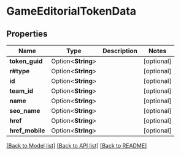 # GameEditorialTokenData

## Properties

Name | Type | Description | Notes
------------ | ------------- | ------------- | -------------
**token_guid** | Option<**String**> |  | [optional]
**r#type** | Option<**String**> |  | [optional]
**id** | Option<**String**> |  | [optional]
**team_id** | Option<**String**> |  | [optional]
**name** | Option<**String**> |  | [optional]
**seo_name** | Option<**String**> |  | [optional]
**href** | Option<**String**> |  | [optional]
**href_mobile** | Option<**String**> |  | [optional]

[[Back to Model list]](../README.md#documentation-for-models) [[Back to API list]](../README.md#documentation-for-api-endpoints) [[Back to README]](../README.md)


